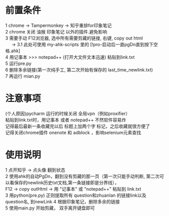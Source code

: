 # 前置条件
1 chrome → Tampermonkey → 知乎重排for印象笔记  
2 chrome 关闭 油猴 印象笔记 以外的插件.避免影响  
3 需要手动 F12浏览器, 选中所有需要剪藏的链接, 右键, copy out html  
&nbsp;&nbsp;&nbsp;&nbsp; → 3.1  此处可使用 my-ahk-scripts 里的 [!pro-启动后一直pgDn直到按下空格.ahk]  
4 用记事本 >>> notepad++ (打开大文件文本迅速) 粘贴到link.txt  
5 运行pre.py  
6 删除多余链接(第一次纯手工, 第二次开始有保存的 last_time_newlink.txt)  
7 再运行 mian.py  
    
    

# 注意事项
(个人原因)pycharm 运行的时候关闭 全局vpn（例如proxifier）  
粘贴到link.txt时，用记事本 或者 notepad++ 不然软件容易炸  
记得最后最新一条收藏完以后 标题上加两个字 标记，之后收藏就很方便了   
记得关闭chrome插件 onenote 和 adblock ，影响selenium元素查找  

# 使用说明
1 点开知乎 → 点头像 翻到状态   
2 使用ahk的自动PgDn，翻到没有剪藏的那一页（第一次只能手动判断, 第二次可以看保存的newlink历史txt文档,第一条链接即是分界线），  
F12 → copy outHtml → 用 "记事本" 或 "notepad++" 粘贴到 link.txt  
3 用python(pre.py) 正则提取所有 question和zhuanlan 的链接link以及 question名, 到newLink 
4 根据印象笔记，删除多余的链接  
5 使用main.py 开始剪藏， 双手离开键盘即可  
